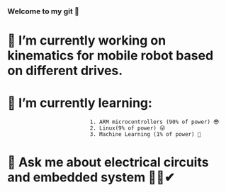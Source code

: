 ### Welcome to my git 👋

# 🔭 I’m currently working on kinematics for mobile robot based on different drives.
# 🌱 I’m currently learning: 
                              1. ARM microcontrollers (90% of power) 😎
                              2. Linux(9% of power) 😜
                              3. Machine Learning (1% of power) 🤩
                              
# 💬 Ask me about electrical circuits and embedded system 🐱‍👤✔
